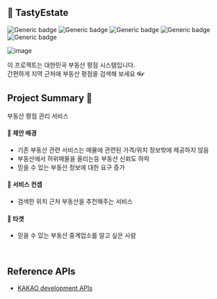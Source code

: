 <!--

**Here are some ideas to get you started:**

🙋‍♀️ A short introduction - what is your organization all about?
🌈 Contribution guidelines - how can the community get involved?
👩‍💻 Useful resources - where can the community find your docs? Is there anything else the community should know?
🍿 Fun facts - what does your team eat for breakfast?
🧙 Remember, you can do mighty things with the power of [Markdown](https://docs.github.com/github/writing-on-github/getting-started-with-writing-and-formatting-on-github/basic-writing-and-formatting-syntax)
-->

## 🍰 TastyEstate

![Generic badge](https://img.shields.io/badge/platform-Web-brightgreen.svg) ![Generic badge](https://img.shields.io/badge/library-vue-blue.svg) ![Generic badge](https://img.shields.io/badge/framework-nodejs-green.svg) ![Generic badge](https://img.shields.io/badge/database-Redis-yellow.svg) ![Generic badge](https://img.shields.io/badge/language-Java,JavaScript-important.svg)

![image](https://user-images.githubusercontent.com/1896404/169301212-fe7ac3ed-6116-4d10-b72c-2734a0078dfb.png)

이 프로젝트는 대한민국 부동산 평점 시스템입니다.  
간편하게 지역 근처에 부동산 평점을 검색해 보세요 👓

## Project Summary 📝

부동산 평점 관리 서비스

#### 🔸 제안 배경

- 기존 부동산 관련 서비스는 매물에 관련된 가격/위치 정보밖에 제공하지 않음
- 부동산에서 허위매물을 올리는등 부동산 신뢰도 하락
- 믿을 수 있는 부동산 정보에 대한 요구 증가

#### 🔸 서비스 컨셉

- 검색한 위치 근처 부동산을 추천해주는 서비스

#### 🔸 타겟

- 믿을 수 있는 부동산 중계업소를 알고 싶은 사람

<br>

## Reference APIs

- [KAKAO development APIs](https://developers.kakao.com/)
